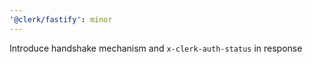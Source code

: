 ```yaml
---
'@clerk/fastify': minor
---
```


Introduce handshake mechanism and `x-clerk-auth-status` in response
